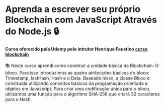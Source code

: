 # Aprenda a escrever seu próprio Blockchain com JavaScript Através do Node.js  :lock:

#### Curso oferecido pela Udemy pelo intrutor Henrique Faustino [curso blockchain](https://www.udemy.com/course/blockchain-com-nodejs-contrua-a-sua-blockchain/learn/lecture/25484012#overview)

:books: Neste curso aprendi como construir a unidade básica da Blockchain: O bloco. Para isso introduzimos as quatro atribuições básicas do bloco: Timestamp, lastHash, Hash e o Data. Baseado nisso, a classe Bloco é construída utilizando conceitos básicos da programação orientada a objetos em Javascript.  Para criar uma codificação única para o bloco, utilizamos uma função para o algoritmo SHA-256 que criará 32 caracteres para o Hash.
